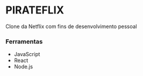 # PIRATEFLIX
Clone da Netflix com fins de desenvolvimento pessoal

### Ferramentas
- JavaScript
- React
- Node.js
